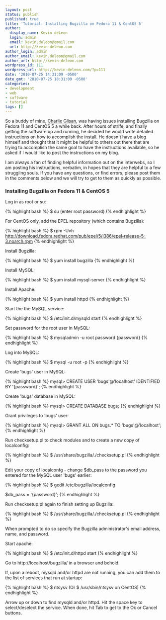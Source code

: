 ```yaml
---
layout: post
status: publish
published: true
title: 'Tutorial: Installing Bugzilla on Fedora 11 & CentOS 5'
author:
  display_name: Kevin deLeon
  login: admin
  email: kevin.deleon@gmail.com
  url: http://kevin-deleon.com
author_login: admin
author_email: kevin.deleon@gmail.com
author_url: http://kevin-deleon.com
wordpress_id: 111
wordpress_url: http://kevin-deleon.com/?p=111
date: '2010-07-25 14:31:09 -0500'
date_gmt: '2010-07-25 18:31:09 -0500'
categories:
- development
- web
- software
- tutorial
tags: []
---
```

So a buddy of mine, <a href="http://www.linkedin.com/pub/charles-glisan/">Charlie Glisan</a>, was having issues installing Bugzilla on Fedora 11 and CentOS 5 a while back. After hours of strife, and finally getting the software up and running, he decided he would write detailed instructions on how to accomplish the install. He doesn't have a blog himself and thought that it might be helpful to others out there that are trying to accomplish the same goal to have the instructions available, so he asked if I would like to post the instructions on my blog.

I am always a fan of finding helpful information out on the interwebs, so I am posting his instructions, verbatim, in hopes that they are helpful to a few struggling souls. If you have any questions, or find errors, please post them in the comments below and we will try to get to them as quickly as possible.

### Installing Bugzilla on Fedora 11 &amp; CentOS 5

Log in as root or su:

{% highlight bash %}
$ su
(enter root password)
{% endhighlight %}

For CentOS only, add the EPEL repository (which contains Bugzilla):

{% highlight bash %}
$ rpm -Uvh http://download.fedora.redhat.com/pub/epel/5/i386/epel-release-5-3.noarch.rpm
{% endhighlight %}

Install Bugzilla:

{% highlight bash %}
$ yum install bugzilla
{% endhighlight %}

Install MySQL:

{% highlight bash %}
$ yum install mysql-server
{% endhighlight %}

Install Apache:

{% highlight bash %}
$ yum install httpd
{% endhighlight %}

Start the the MySQL service:

{% highlight bash %}
$ /etc/init.d/mysqld start
{% endhighlight %}

Set password for the root user in MySQL:

{% highlight bash %}
$ mysqladmin -u root password {password}
{% endhighlight %}

Log into MySQL:

{% highlight bash %}
$ mysql -u root -p
{% endhighlight %}

Create 'bugs' user in MySQL:

{% highlight bash %}
mysql> CREATE USER 'bugs'@'localhost' IDENTIFIED BY '{password}';
{% endhighlight %}

Create 'bugs' database in MySQL:

{% highlight bash %}
mysql> CREATE DATABASE bugs;
{% endhighlight %}

Grant privileges to 'bugs' user:

{% highlight bash %}
mysql> GRANT ALL ON bugs.* TO 'bugs'@'localhost';
{% endhighlight %}

Run checksetup.pl to check modules and to create a new copy of localconfig:

{% highlight bash %}
$ /usr/share/bugzilla/./checksetup.pl
{% endhighlight %}

Edit your copy of localconfg - change $db_pass to the password you entered for the MySQL user 'bugs' earlier:

{% highlight bash %}
$ gedit /etc/bugzilla/localconfig

$db_pass = '{password}';
{% endhighlight %}

Run checksetup.pl again to finish setting up Bugzilla:

{% highlight bash %}
$ /usr/share/bugzilla/./checksetup.pl
{% endhighlight %}

When prompted to do so specify the Bugzilla administrator's email address, name, and password.

Start apache:

{% highlight bash %}
$ /etc/init.d/httpd start
{% endhighlight %}

Go to http://localhost/bugzilla/ in a browser and behold.

If, upon a reboot, mysqld and/or httpd are not running, you can add them to the list of services that run at startup:

{% highlight bash %}
$ ntsysv (Or $ /usr/sbin/ntsysv on CentOS)
{% endhighlight %}

Arrow up or down to find mysqld and/or httpd. Hit the space key to select/deselect the service. When done, hit Tab to get to the Ok or Cancel buttons.

